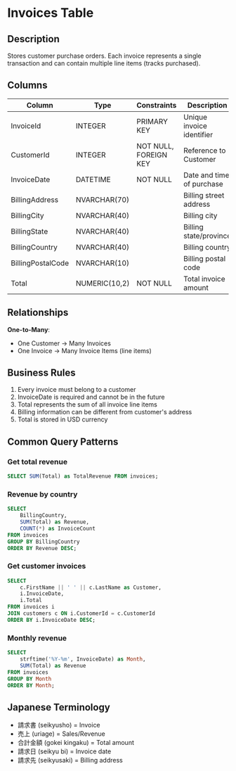 # Invoices Table

## Description
Stores customer purchase orders. Each invoice represents a single transaction and can contain multiple line items (tracks purchased).

## Columns

| Column | Type | Constraints | Description |
|--------|------|-------------|-------------|
| InvoiceId | INTEGER | PRIMARY KEY | Unique invoice identifier |
| CustomerId | INTEGER | NOT NULL, FOREIGN KEY | Reference to Customer |
| InvoiceDate | DATETIME | NOT NULL | Date and time of purchase |
| BillingAddress | NVARCHAR(70) | | Billing street address |
| BillingCity | NVARCHAR(40) | | Billing city |
| BillingState | NVARCHAR(40) | | Billing state/province |
| BillingCountry | NVARCHAR(40) | | Billing country |
| BillingPostalCode | NVARCHAR(10) | | Billing postal code |
| Total | NUMERIC(10,2) | NOT NULL | Total invoice amount |

## Relationships

**One-to-Many**:
- One Customer → Many Invoices
- One Invoice → Many Invoice Items (line items)

## Business Rules

1. Every invoice must belong to a customer
2. InvoiceDate is required and cannot be in the future
3. Total represents the sum of all invoice line items
4. Billing information can be different from customer's address
5. Total is stored in USD currency

## Common Query Patterns

### Get total revenue
```sql
SELECT SUM(Total) as TotalRevenue FROM invoices;
```

### Revenue by country
```sql
SELECT
    BillingCountry,
    SUM(Total) as Revenue,
    COUNT(*) as InvoiceCount
FROM invoices
GROUP BY BillingCountry
ORDER BY Revenue DESC;
```

### Get customer invoices
```sql
SELECT
    c.FirstName || ' ' || c.LastName as Customer,
    i.InvoiceDate,
    i.Total
FROM invoices i
JOIN customers c ON i.CustomerId = c.CustomerId
ORDER BY i.InvoiceDate DESC;
```

### Monthly revenue
```sql
SELECT
    strftime('%Y-%m', InvoiceDate) as Month,
    SUM(Total) as Revenue
FROM invoices
GROUP BY Month
ORDER BY Month;
```

## Japanese Terminology
- 請求書 (seikyusho) = Invoice
- 売上 (uriage) = Sales/Revenue
- 合計金額 (gokei kingaku) = Total amount
- 請求日 (seikyu bi) = Invoice date
- 請求先 (seikyusaki) = Billing address
